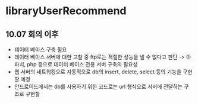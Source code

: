 # libraryUserRecommend

## 10.07 회의 이후
- 데이터 베이스 구축 필요
- 데이터 베이스 서버에 대한 고찰 중 ftp로는 적절한 성능을 낼 수 없다고 판단 -> 아파치, php 등으로 데이터 베이스 전용 서버 구축의 필요성
- 웹 서버의 네트워킹으로 자동적으로 db의 insert, delete, select 등의 기능을 구현할 예정
- 안드로이드에서는 db를 사용하기 위한 코드로는 url 형식으로 서버에 전달하는 구조로 구현할 
